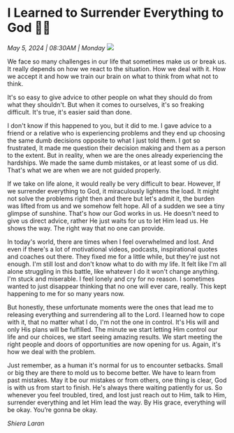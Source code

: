 # I Learned to Surrender Everything to God 🙏🏻


*May 5, 2024 | 08:30AM | Monday*
![](../z-Attachments/pic1.jpeg)

We face so many challenges in our life that sometimes make us or break us. It really depends on how we react to the situation. How we deal with it. How we accept it and how we train our brain on what to think from what not to think. 

It's so easy to give advice to other people on what they should do from what they shouldn't. But when it comes to ourselves, it's so freaking difficult. It's true, it's easier said than done. 

I don't know if this happened to you, but it did to me. I gave advice to a friend or a relative who is experiencing problems and they end up choosing the same dumb decisions opposite to what I just told them. I got so frustrated, It made me question their decision making and them as a person to the extent. But in reality, when we are the ones already experiencing the hardships. We made the same dumb mistakes, or at least some of us did. That's what we are when we are not guided properly. 

If we take on life alone, it would really be very difficult to bear. However, If we surrender everything to God, it miraculously lightens the load. It might not solve the problems right then and there but let's admit it, the burden was lifted from us and we somehow felt hope. All of a sudden we see a tiny glimpse of sunshine. That's how our God works in us. He doesn't need to give us direct advice, rather He just waits for us to let Him lead us. He shows the way. The right way that no one can provide. 

In today's world, there are times when I feel overwhelmed and lost. And even if there's a lot of motivational videos, podcasts, inspirational quotes and coaches out there. They fixed me for a little while, but they're just not enough. I'm still lost and don't know what to do with my life. It felt like I'm all alone struggling in this battle, like whatever I do it won't change anything. I'm stuck and miserable. I feel lonely and cry for no reason. I sometimes wanted to just disappear thinking that no one will ever care, really. This kept happening to me for so many years now. 

But honestly, these unfortunate moments were the ones that lead me to releasing everything and surrendering all to the Lord. I learned how to cope with it, that no matter what I do, I'm not the one in control. It's His will and only His plans will be fulfilled. The minute we start letting Him control our life and our choices, we start seeing amazing results. We start meeting the right people and doors of opportunities are now opening for us. Again, it's how we deal with the problem. 

Just remember, as a human it's normal for us to encounter setbacks. Small or big they are there to mold us to become better. We have to learn from past mistakes. May it be our mistakes or from others, one thing is clear, God is with us from start to finish. He's always there waiting patiently for us. So whenever you feel troubled, tired, and lost just reach out to Him, talk to Him, surrender everything and let Him lead the way. By His grace, everything will be okay. You’re gonna be okay.



*Shiera Laran*